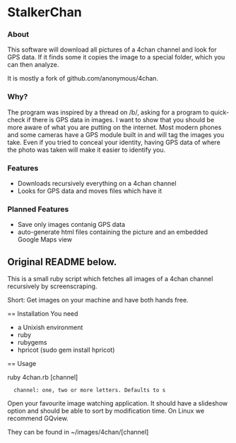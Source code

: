 # StalkerChan


### About
This software will download all pictures of a 4chan channel and look for GPS data. If it finds some it copies the image to a special folder, which you can then analyze.

It is mostly a fork of github.com/anonymous/4chan.

### Why?
The program was inspired by a thread on /b/, asking for a program to quick-check if there is GPS data in images. I want to show that you should be more aware of what you are putting on the internet. Most modern phones and some cameras have a GPS module built in and will tag the images you take. Even if you tried to conceal your identity, having GPS data of where the photo was taken will make it easier to identify you.

### Features

- Downloads recursively everything on a 4chan channel
- Looks for GPS data and moves files which have it

### Planned Features

- Save only images contanig GPS data
- auto-generate html files containing the picture and an embedded Google Maps view 


Original README below.
---------------------

This is a small ruby script which fetches all images of a 4chan channel recursively by screenscraping.

Short: Get images on your machine and have both hands free.

== Installation
You need
 * a Unixish environment
 * ruby
 * rubygems
 * hpricot (sudo gem install hpricot)

== Usage

   ruby 4chan.rb [channel]

      channel: one, two or more letters. Defaults to s

Open your favourite image watching application. It should have a slideshow option 
and should be able to sort by modification time. On Linux we recommend GQview.

They can be found in ~/images/4chan/[channel]
